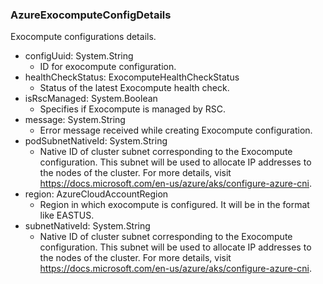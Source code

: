 ### AzureExocomputeConfigDetails
Exocompute configurations details.

- configUuid: System.String
  - ID for exocompute configuration.
- healthCheckStatus: ExocomputeHealthCheckStatus
  - Status of the latest Exocompute health check.
- isRscManaged: System.Boolean
  - Specifies if Exocompute is managed by RSC.
- message: System.String
  - Error message received while creating Exocompute configuration.
- podSubnetNativeId: System.String
  - Native ID of cluster subnet corresponding to the Exocompute configuration. This subnet will be used to allocate IP addresses to the nodes of the cluster. For more details, visit https://docs.microsoft.com/en-us/azure/aks/configure-azure-cni.
- region: AzureCloudAccountRegion
  - Region in which exocompute is configured. It will be in the format like EASTUS.
- subnetNativeId: System.String
  - Native ID of cluster subnet corresponding to the Exocompute configuration. This subnet will be used to allocate IP addresses to the nodes of the cluster. For more details, visit https://docs.microsoft.com/en-us/azure/aks/configure-azure-cni.
